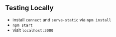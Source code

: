Testing Locally
---

* install `connect` and `serve-static` via `npm install`
* `npm start`
* visit `localhost:3000`